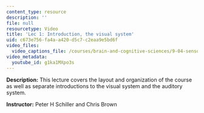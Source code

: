 ```yaml
---
content_type: resource
description: ''
file: null
resourcetype: Video
title: 'Lec 1: Introduction, the visual system'
uid: c673e756-fa4a-a420-d5c7-c2eaa9e5bd6f
video_files:
  video_captions_file: /courses/brain-and-cognitive-sciences/9-04-sensory-systems-fall-2013/lecture-videos/lec-1-introduction-the-visual-system/g1ka1MXpo3s.vtt
video_metadata:
  youtube_id: g1ka1MXpo3s
---
```


**Description:** This lecture covers the layout and organization of the course as well as separate introductions to the visual system and the auditory system.

**Instructor:** Peter H Schiller and Chris Brown